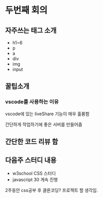 # 두번째 회의


## 자주쓰는 태그 소개
- h1~6
- p
- a
- div
- img
- input

## 꿀팁소개

### vscode를 사용하는 이유

vscode에 있는 liveShare 기능이 매우 훌륭함

간단하게 작업하기에 좋은 서버를 만들어줌 

## 간단한 코드 리뷰 함

## 다음주 스터디 내용

- w3school CSS 스터디
- javascript 30 계속 진행

2주동안 css공부 후 클론코딩? 프로젝트 할 생각임.
